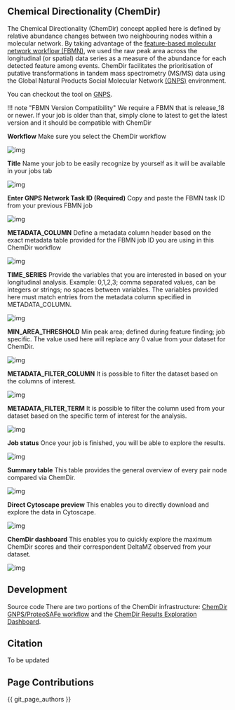 ## Chemical Directionality (ChemDir)

The Chemical Directionality (ChemDir) concept applied here is defined by relative abundance changes between two neighbouring nodes within a molecular network. By taking advantage of the [feature-based molecular network workflow (FBMN)](https://www.biorxiv.org/content/10.1101/812404v1.full), we used the raw peak area across the longitudinal (or spatial) data series as a measure of the abundance for each detected feature among events. ChemDir facilitates the prioritisation of putative transformations in tandem mass spectrometry (MS/MS) data using the Global Natural Products Social Molecular Network [(GNPS)](https://gnps.ucsd.edu/ProteoSAFe/static/gnps-splash.jsp) environment.

You can checkout the tool on [GNPS](https://gnps.ucsd.edu/ProteoSAFe/index.jsp?params=%7B%22workflow%22%3A%20%22CHEMDIR%22%7D). 

!!! note "FBMN Version Compatibility"
    We require a FBMN that is release_18 or newer. If your job is older than that, simply clone to latest to get the latest version and it should be compatible with ChemDir

**Workflow** 
Make sure you select the ChemDir workflow 

![img](img/ChemDir/ChemDir_step1.PNG)
 
**Title** 
Name your job to be easily recognize by yourself as it will be available in your jobs tab

![img](img/ChemDir/ChemDir_step2.PNG)

**Enter GNPS Network Task ID (Required)**
Copy and paste the FBMN task ID from your previous FBMN  job

![img](img/ChemDir/ChemDir_step3.PNG)

**METADATA_COLUMN**
Define a metadata column header based on the exact metadata table provided for the FBMN job ID you are using in this ChemDir workflow

![img](img/ChemDir/ChemDir_step4.PNG)

**TIME_SERIES**
Provide the variables that you are interested in based on your longitudinal analysis. Example: 0,1,2,3; comma separated values, can be integers or strings; no spaces between variables. The variables provided here must match entries from the metadata column specified in METADATA_COLUMN.

![img](img/ChemDir/ChemDir_step5.PNG)

**MIN_AREA_THRESHOLD** 
Min peak area; defined during feature finding; job specific. The value used here will replace any 0 value from your dataset for ChemDir.

![img](img/ChemDir/ChemDir_step6.PNG)

**METADATA_FILTER_COLUMN**
It is possible to filter the dataset based on the columns of interest. 

![img](img/ChemDir/ChemDir_step7.PNG)

**METADATA_FILTER_TERM**
It is possible to filter the column used from your dataset based on the specific term of interest for the analysis.

![img](img/ChemDir/ChemDir_step8.PNG)

**Job status**
Once your job is finished, you will be able to explore the results.

![img](img/ChemDir/ChemDir_step9.PNG)

**Summary table**
This table provides the general overview of every pair node compared via ChemDir.  

![img](img/ChemDir/ChemDir_step10.PNG)

**Direct Cytoscape preview**
This enables you to directly download and explore the data in Cytoscape.

![img](img/ChemDir/ChemDir_step11b.PNG)

**ChemDir dashboard**
This enables you to quickly explore the maximum ChemDir scores and their correspondent DeltaMZ observed from your dataset.

![img](img/ChemDir/ChemDir_step12.PNG)

## Development
Source code
There are two portions of the ChemDir infrastructure: [ChemDir GNPS/ProteoSAFe workflow](https://github.com/mwang87/ChemDir) and the [ChemDir Results Exploration Dashboard](https://github.com/mwang87/ChemDir_Dashboard). 

## Citation
To be updated

## Page Contributions

{{ git_page_authors }}
